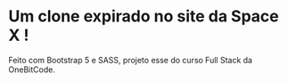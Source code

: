 # Um clone expirado no site da Space X !

Feito com Bootstrap 5 e SASS, projeto esse do curso Full Stack da OneBitCode.
